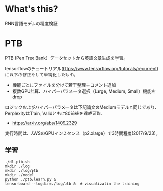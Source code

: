 # What's this?
RNN言語モデルの精度検証

# PTB
PTB (Pen Tree Bank）データセットから英語文章生成を学習。

tensorflowのチュートリアル(https://www.tensorflow.org/tutorials/recurrent)
に以下の修正をして単純化したもの。
- 機能ごとにファイルを分けて若干整理＋コメント追加
- 複数GPU計算、ハイパーパラメータ選択（Large, Medium, Small）機能をdrop

ロジックおよびハイパーパラメータは下記論文のMediumモデルと同じであり、
PerplexityはTrain, Validともに80前後を達成可能。
- https://arxiv.org/abs/1409.2329

実行時間は、AWSのGPUインスタンス（p2.xlarge）で3時間程度(2017/9/23)。


## 学習

```
./dl-ptb.sh
mkdir ./log
mkdir ./log/ptb
mkdir ./model
python ./ptb/learn.py &
tensorboard --logdir=./log/ptb &  # visualizatin the training
```
